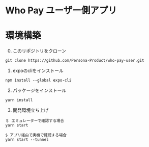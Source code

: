 # Who Pay ユーザー側アプリ

# 環境構築

0. このリポジトリをクローン
```
git clone https://github.com/Persona-Product/who-pay-user.git
```

1. expoのcliをインストール
```
npm install --global expo-cli
```

2. パッケージをインストール
```
yarn install
```

3. 開発環境立ち上げ
```
＄ エミュレーターで確認する場合
yarn start

$ アプリ経由で実機で確認する場合
yarn start --tunnel
```
